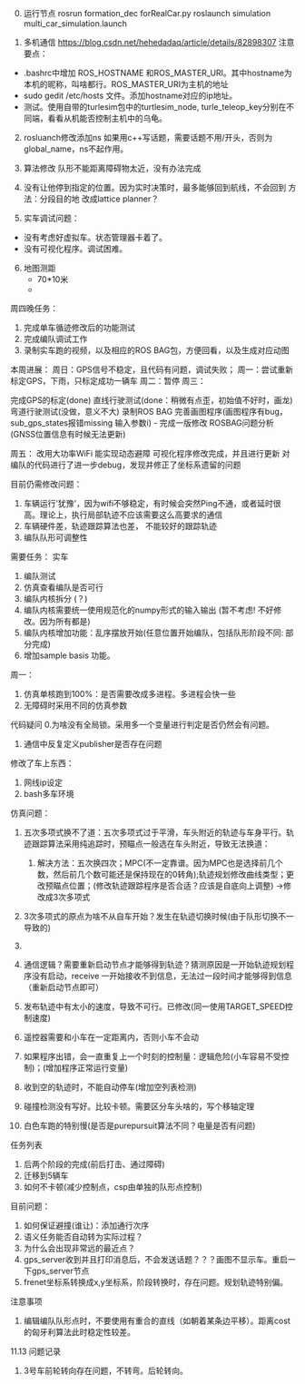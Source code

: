 0. 运行节点
rosrun formation_dec forRealCar.py
roslaunch simulation multi_car_simulation.launch

1. 多机通信
https://blog.csdn.net/hehedadaq/article/details/82898307
注意要点：
  - .bashrc中增加 ROS_HOSTNAME 和ROS_MASTER_URI。其中hostname为本机的昵称，叫啥都行。ROS_MASTER_URI为主机的地址
  - sudo gedit /etc/hosts 文件。添加hostname对应的ip地址。
  - 测试。使用自带的turlesim包中的turtlesim_node, turle_teleop_key分别在不同端，看看从机能否控制主机中的乌龟。

2. rosluanch修改添加ns
  如果用c++写话题，需要话题不用/开头，否则为global_name，ns不起作用。
3. 算法修改
队形不能距离障碍物太近，没有办法完成

4. 没有让他停到指定的位置。因为实时决策时，最多能够回到航线，不会回到
方法：分段目的地
改成lattice planner？

5. 实车调试问题：
 - 没有考虑好虚拟车。状态管理器卡着了。
 - 没有可视化程序。调试困难。

6. 地图测距
   - 70*10米
   - 

周四晚任务：
1. 完成单车循迹修改后的功能测试
2. 完成编队调试工作
3. 录制实车跑的视频，以及相应的ROS BAG包，方便回看，以及生成对应动图

本周进展：
周日：GPS信号不稳定，且代码有问题，调试失败；
周一：尝试重新标定GPS，下雨，只标定成功一辆车
周二：暂停
周三：

完成GPS的标定(done)
直线行驶测试(done：稍微有点歪，初始值不好时，画龙)
弯道行驶测试(没做，意义不大)
录制ROS BAG
完善画图程序(画图程序有bug， sub_gps_states报错missing 输入参数i) - 完成一版修改
ROSBAG问题分析(GNSS位置信息有时候无法更新)

周五：
改用大功率WiFi
能实现动态避障
可视化程序修改完成，并且进行更新
对编队的代码进行了进一步debug，发现并修正了坐标系遗留的问题

目前仍需修改问题：
1. 车辆运行'犹豫'，因为wifi不够稳定，有时候会突然Ping不通，或者延时很高。理论上，执行局部轨迹不应该需要这么高要求的通信
2. 车辆硬件差，轨迹跟踪算法也差， 不能较好的跟踪轨迹
3. 编队队形可调整性

需要任务：
实车
1. 编队测试
2. 仿真查看编队是否可行
3. 编队内核拆分 (？)
4. 编队内核需要统一使用规范化的numpy形式的输入输出 (暂不考虑! 不好修改。因为所有都是)
5. 编队内核增加功能：乱序摆放开始(任意位置开始编队，包括队形阶段不同: 部分完成)
6. 增加sample basis 功能。

周一：
1. 仿真单核跑到100%：是否需要改成多进程。多进程会快一些
2. 无障碍时采用不同的仿真参数



代码疑问
0.为啥没有全局锁。采用多一个变量进行判定是否仍然会有问题。
1. 通信中反复定义publisher是否存在问题

修改了车上东西：
1. 网线ip设定
2. bash多车环境


仿真问题：
1. 五次多项式换不了道：五次多项式过于平滑，车头附近的轨迹与车身平行。轨迹跟踪算法采用纯追踪时，预瞄点一般选在车头附近，导致无法换道：
   1. 解决方法：五次换四次；MPC(不一定靠谱。因为MPC也是选择前几个数，然后前几个数可能还是保持现在的0转角);轨迹规划修改曲线类型；更改预瞄点位置；(修改轨迹跟踪程序是否合适？应该是自底向上调整) ->修改成3次多项式
2. 3次多项式的原点为啥不从自车开始？发生在轨迹切换时候(由于队形切换不一导致的)
3. 


1. 通信逻辑？需要重新启动节点才能够得到轨迹？猜测原因是一开始轨迹规划程序没有启动，receive 一开始接收不到信息，无法过一段时间才能够得到信息（重新启动节点即可）
2. 发布轨迹中有太小的速度，导致不可行。已修改(同一使用TARGET_SPEED控制速度)
3. 遥控器需要和小车在一定距离内，否则小车不会动
4. 如果程序出错，会一直重复上一个时刻的控制量：逻辑危险(小车容易不受控制)；(增加程序正常运行变量)
5. 收到空的轨迹时，不能自动停车(增加空列表检测)
6. 碰撞检测没有写好。比较卡顿。需要区分车头啥的，写个移轴定理
7. 白色车跑的特别慢(是否是purepursuit算法不同？电量是否有问题)

任务列表
1. 后两个阶段的完成(前后打击、通过障碍)
2. 迁移到5辆车
3. 如何不卡顿(减少控制点，csp由单独的队形点控制)

目前问题：
1. 如何保证避撞(谁让)：添加通行次序
2. 语义任务能否自动转为实际过程？
3. 为什么会出现非常远的最近点？
4. gps_server收到并且打印消息后，不会发送话题？？？画图不显示车。重启一下gps_server节点
5. frenet坐标系转换成x,y坐标系，阶段转换时，存在问题。规划轨迹特别偏。


注意事项
1. 编辑编队队形点时，不要使用有重合的直线（如朝着某条边平移）。距离cost的匈牙利算法此时稳定性较差。


11.13 问题记录
1. 3号车前轮转向存在问题，不转弯。后轮转向。